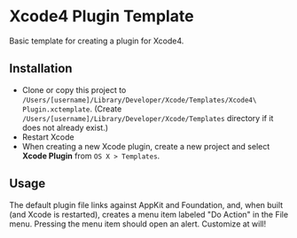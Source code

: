 # Xcode4 Plugin Template

Basic template for creating a plugin for Xcode4.

## Installation

- Clone or copy this project to `/Users/[username]/Library/Developer/Xcode/Templates/Xcode4\ Plugin.xctemplate`. (Create `/Users/[username]/Library/Developer/Xcode/Templates` directory if it does not already exist.)
- Restart Xcode
- When creating a new Xcode plugin, create a new project and select **Xcode Plugin** from `OS X > Templates`.

## Usage

The default plugin file links against AppKit and Foundation, and, when built (and Xcode is restarted), creates a menu item labeled "Do Action" in the File menu. Pressing the menu item should open an alert. Customize at will!